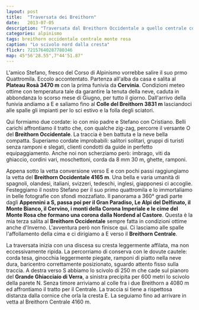 ```yaml
---
layout: post
title:  "Traversata dei Breithorn"
date:   2013-07-05
description: "Traversata dal Breithorn Occidentale a quello centrale con partenza dal Plateau Rosà"
categories: alpinismo
tags: breithorn occidentale centrale monte rosa
caption: "Lo scivolo nord dalla cresta"
flickr: 72157640287780346
map: 45°56'28.55",7°44'51.87"
---
```



L'amico Stefano, fresco del Corso di Alpinismo vorrebbe salire il suo prmo Quattromila. Eccolo accontentato. Partenza all'alba da casa e salita al **Plateau Rosà 3470 m** con la prima funivia da **Cervinia**. Condizioni meteo ottime con temperatura tale da garantire la tenuta della neve, caduta in abbondanza lo scorso mese di Giugno, per tutto il giorno. Dall'arrivo della funivia andiamo a E e saliamo fino al **Colle del Breithorn 3831 m** lasciandoci alle spalle gli impianti per lo sci estivo e la folla degli sciatori.

Qui formiamo due cordate: io con mio padre e Stefano con Cristiano. Belli carichi affrontiamo il tratto che, con qualche zig-zag, percorre il versante O del **Breithorn Occidentale**. La traccia è ben battuta e la neve bella compatta. Superiamo cordate improbabili: salitori solitari, gruppi di turisti senza ramponi e slegati, clienti condotti da guide in perfetto equipaggiamento. Anche noi non scherziamo però: imbrago, viti da ghiaccio, cordini vari, moschettoni, corda da 8 mm 30 m, ghette, ramponi.

Appena sotto la vetta conversione verso E e con pochi passi raggiungiamo la vetta del **Breithorn Occidentale 4165 m**. Una bella e varia umanità di spagnoli, olandesi, italiani, svizzeri, tedeschi, inglesi, giapponesi ci accoglie. Festeggiamo il nostro Stefano per il suo primo quattromila e lo immortaliamo in belle fotografie con sfondi mozzafiato. Il panorama a 360° gradi parte dagli **Appennini a S, passa poi per il Gran Paradiso, Le Alpi del Delfinato, il Monte Bianco, il Cervino, i monti della Corona Imperiale e le cime del Monte Rosa che formano una corona dalla Nordend al Castore**. Questa è la mia terza salita al **Breithorn Occidentale** sempre fatta in condizioni ottime anche d'Inverno. L'avventura però non finisce qui. Ci lasciamo alle spalle l'affollamento della cima e ci dirigiamo a E verso il **Breithorn Centrale**.

La traversata inizia con una discesa su cresta leggermente affilata, ma non eccessivamente ripida. La percorriamo di conserva con le dovute cautele: corda tesa, ginocchia leggermente piegate, ramponi di piatto nella neve dura, baricentro correttamente posizionato, sguardo attento fisso sulla traccia. A destra verso S abbiamo lo scivolo di 250 m che cade sul pianoro del **Grande Ghiacciaio di Verra**, a sinistra precipita per 600 metri lo scivolo della parete N. Senza timore arriviamo al colle fra i due Breithorn a 4080 m ed affrontiamo il tratto per il Centrale. La traccia si tiene a rispettosa distanza dalla cornice che orla la cresta E. La seguiamo fino ad arrivare in vetta al Breithorn Centrale 4160 m.


  